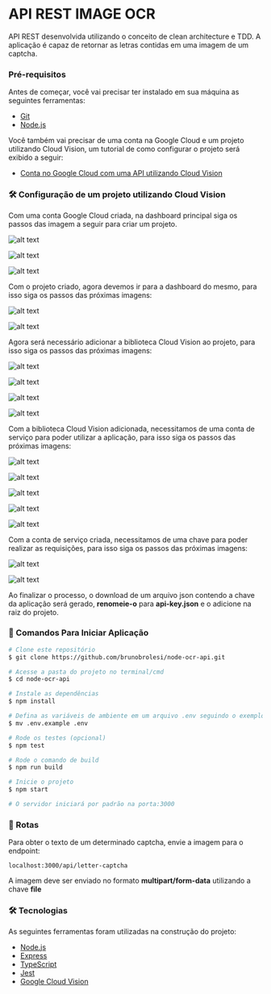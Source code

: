 # API REST IMAGE OCR

API REST desenvolvida utilizando o conceito de clean architecture e TDD. A aplicação é capaz de retornar as letras contidas em uma imagem de um captcha.

### Pré-requisitos

Antes de começar, você vai precisar ter instalado em sua máquina as seguintes ferramentas:
- [Git](https://git-scm.com)
- [Node.js](https://nodejs.org/en/)

Você também vai precisar de uma conta na Google Cloud e um projeto utilizando Cloud Vision, um tutorial de como configurar o projeto será exibido a seguir:
- [Conta no Google Cloud com uma API utilizando Cloud Vision](https://cloud.google.com/)

### 🛠 Configuração de um projeto utilizando Cloud Vision

Com uma conta Google Cloud criada, na dashboard principal siga os passos das imagem a seguir para criar um projeto.

![alt text](doc/vision/1.png)

![alt text](doc/vision/2.png)

![alt text](doc/vision/3.png)

Com o projeto criado, agora devemos ir para a dashboard do mesmo, para isso siga os passos das próximas imagens:

![alt text](doc/vision/4.png)

![alt text](doc/vision/5.png)

Agora será necessário adicionar a biblioteca Cloud Vision ao projeto, para isso siga os passos das próximas imagens:

![alt text](doc/vision/6.png)

![alt text](doc/vision/7.png)

![alt text](doc/vision/8.png)

![alt text](doc/vision/9.png)

Com a biblioteca Cloud Vision adicionada, necessitamos de uma conta de serviço para poder utilizar a aplicação, para isso siga os passos das próximas imagens:

![alt text](doc/vision/10.png)

![alt text](doc/vision/11.png)

![alt text](doc/vision/12.png)

![alt text](doc/vision/13.png)

![alt text](doc/vision/14.png)

Com a conta de serviço criada, necessitamos de uma chave para poder realizar as requisições, para isso siga os passos das próximas imagens:

![alt text](doc/vision/15.png)

![alt text](doc/vision/16.png)

Ao finalizar o processo, o download de um arquivo json contendo a chave da aplicação será gerado, **renomeie-o** para **api-key.json** e o adicione na raiz do projeto.

### 🎲 Comandos Para Iniciar Aplicação

```bash
# Clone este repositório
$ git clone https://github.com/brunobrolesi/node-ocr-api.git

# Acesse a pasta do projeto no terminal/cmd
$ cd node-ocr-api

# Instale as dependências
$ npm install

# Defina as variáveis de ambiente em um arquivo .env seguindo o exemplo fornecido, pode-se apenas renomea-lo para .env para facilitar o processo
$ mv .env.example .env

# Rode os testes (opcional)
$ npm test

# Rode o comando de build
$ npm run build

# Inicie o projeto
$ npm start

# O servidor iniciará por padrão na porta:3000
```

### 🛫 Rotas

Para obter o texto de um determinado captcha, envie a imagem para o endpoint:

`localhost:3000/api/letter-captcha`

A imagem deve ser enviado no formato **multipart/form-data** utilizando a chave **file**

### 🛠 Tecnologias

As seguintes ferramentas foram utilizadas na construção do projeto:

- [Node.js](https://nodejs.org/en/)
- [Express](https://expressjs.com/pt-br/)
- [TypeScript](https://www.typescriptlang.org/)
- [Jest](https://jestjs.io/pt-BR/)
- [Google Cloud Vision](https://cloud.google.com/vision)
